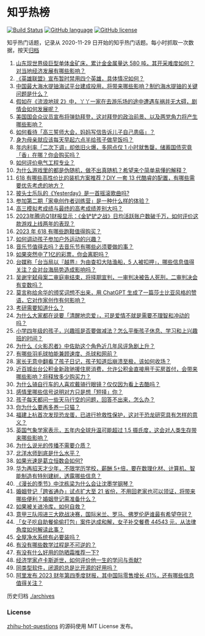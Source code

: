 # 知乎热榜
[![Build Status](https://github.com/ToWeLong/zhihu-hot-questions/workflows/CI/badge.svg)](https://github.com/ToWeLong/zhihu-hot-questions/actions)
[![GitHub language](https://img.shields.io/badge/language-golang-orange.svg)](https://golang.org/)
[![GitHub license](https://img.shields.io/github/license/ToWeLong/zhihu-hot-questions)](https://github.com/ToWeLong/zhihu-hot-questions/blob/main/LICENSE)

知乎热门话题，记录从 2020-11-29 日开始的知乎热门话题。每小时抓取一次数据，按天[归档](./archives)

<!-- BEGIN -->

1. [山东现世界级巨型单体金矿床，累计金金属量达 580 吨，其开采难度如何？对当地经济发展有哪些影响？](https://www.zhihu.com/question/601844155)
1. [《英雄联盟》宣布暂时禁用四个英雄，具体情况如何？](https://www.zhihu.com/question/601673469)
1. [中国最大海水提铀海试平台建成投用，将带来哪些影响？制约海水提铀的关键问题是什么？](https://www.zhihu.com/question/601537331)
1. [假如在《流浪地球 2》中，丫丫一家在去游乐场的途中遭遇车祸并无大碍，剧情会如何发展呢？](https://www.zhihu.com/question/599453329)
1. [美国国会众议员宣布将弹劾拜登，这对拜登的政治前景、以及两党角力将产生哪些影响？](https://www.zhihu.com/question/601850171)
1. [如何看待「高三誓师大会，妈妈写信告诉儿子自己患癌」？](https://www.zhihu.com/question/601454464)
1. [身为母亲就应该每天早起六点半给孩子做早饭吗？](https://www.zhihu.com/question/61725486)
1. [年内利率「二次下调」却依旧火爆，多网点仅 1 小时就售罄，储蓄国债究竟「香」在哪？你会购买吗？](https://www.zhihu.com/question/601846725)
1. [如何评价电气工程专业？](https://www.zhihu.com/question/446719524)
1. [为什么游戏里的都是伪随机，做不出真随机？希望来个简单易懂的解释？](https://www.zhihu.com/question/432127454)
1. [618 有哪些高性价比的装机方案推荐？DIY 一套 13 代酷睿的配置，有哪些需要优先考虑的地方？](https://www.zhihu.com/question/601755339)
1. [披头士乐队的《Yesterday》是一首摇滚歌曲吗?](https://www.zhihu.com/question/600634045)
1. [参加第二期「家电创作者训练营」是一种什么样的体验？](https://www.zhihu.com/question/601878987)
1. [高三模拟考成绩与最终的高考成绩差别大吗？](https://www.zhihu.com/question/601852804)
1. [2023年腾讯Q1财报显示：《金铲铲之战》日均活跃账户数破千万，如何评价这款游戏上线两年的表现？](https://www.zhihu.com/question/601696479)
1. [2023 年 618 有哪些跑鞋值得购买？](https://www.zhihu.com/question/600008443)
1. [如何调动孩子参加户外运动的兴趣？](https://www.zhihu.com/question/553967195)
1. [音乐节值得去吗？去音乐节有哪些必须要做的事？](https://www.zhihu.com/question/592172571)
1. [如果突然中了1亿的彩票，你会离职吗？](https://www.zhihu.com/question/592430203)
1. [台媒称「台当局以『越界』为由查扣大陆渔船，5 人被扣押」，哪些信息值得关注？会对台海局势造成影响吗？](https://www.zhihu.com/question/601690312)
1. [吴谢宇弑母案二审庭审结束，将择期宣判，一审判决被告人死刑，二审判决会有变数吗？](https://www.zhihu.com/question/601832243)
1. [莫言称给余华的颁奖词想不出来，用 ChatGPT 生成了一篇莎士比亚风格的赞语，它对作家创作有何影响？](https://www.zhihu.com/question/601474371)
1. [考研需要知道什么？](https://www.zhihu.com/question/305966486)
1. [为什么大家都在说要「清醒地恋爱」，可是爱情不就是需要不理智和冲动的吗？](https://www.zhihu.com/question/599386039)
1. [小学四年级的孩子，兴趣班是否要做减法？怎么平衡孩子休息、学习和上兴趣班的时间？](https://www.zhihu.com/question/595901575)
1. [为什么《火影忍者》中佐助这个角色近几年风评急剧上升？](https://www.zhihu.com/question/600586966)
1. [有哪些羽毛球拍能兼顾速度、杀球和网前？](https://www.zhihu.com/question/599177231)
1. [家长无意中翻看了孩子日记，孩子知道后崩溃至极，该如何收场？](https://www.zhihu.com/question/595161559)
1. [近百城出台公积金新政驰援住房消费，允许公积金直接用于买房首付，会带来哪些影响？将释放多少购买力？](https://www.zhihu.com/question/601830940)
1. [为什么骑自行车的人喜欢戴骑行眼镜？仅仅因为看上去酷吗？](https://www.zhihu.com/question/601414314)
1. [感情里哪些信号说明对方只是想「短择」你？](https://www.zhihu.com/question/599386419)
1. [孩子每天都问一些天马行空的问题，回答不出来，怎么办？](https://www.zhihu.com/question/593330381)
1. [你为什么要再多养一只猫？](https://www.zhihu.com/question/599336018)
1. [福建上杭首次发现恐龙蛋，已进行抢救性保护，这对于恐龙研究具有怎样的意义？](https://www.zhihu.com/question/601870774)
1. [英国气象学家表示，五年内全球升温可能超过 1.5 摄氏度，这会对人类生存带来哪些影响？](https://www.zhihu.com/question/601680032)
1. [为什么说光的传播不需要介质？](https://www.zhihu.com/question/531734213)
1. [北洋水师到底是什么水平？](https://www.zhihu.com/question/23648894)
1. [如果光速是葛立恒数会如何?](https://www.zhihu.com/question/598542678)
1. [华为再招天才少年，不限学历学校，薪酬 5+倍，要在数理化材、计算机、智能制造有特别建树，透露哪些信息？](https://www.zhihu.com/question/601878395)
1. [《漫长的季节》中沈栋梁为什么会让沈墨学钢琴？](https://www.zhihu.com/question/600856138)
1. [婚姻登记「跨省通办」试点扩大至 21 省份，不用回老家也可以领证，将带来哪些便利？婚姻登记需准备什么？](https://www.zhihu.com/question/601676196)
1. [如果被关进冷库，如何自救？](https://www.zhihu.com/question/347002645)
1. [意甲三队闯进三大欧战决赛，国际米兰、罗马、佛罗伦萨谁最有希望夺冠？](https://www.zhihu.com/question/601826097)
1. [「女子吃自助餐偷偷打包」案件达成和解，女子补交餐费 44543 元，从法律角度如何解读此事？](https://www.zhihu.com/question/600600894)
1. [全屋净水系统有必要装吗？](https://www.zhihu.com/question/484448539)
1. [有没有哪些数学过程是不可逆的？](https://www.zhihu.com/question/564595230)
1. [有没有什么好用的防晒霜推荐一下?](https://www.zhihu.com/question/599629586)
1. [经济学家卢卡斯逝世，如何评价他一生的学问与贡献?](https://www.zhihu.com/question/601200769)
1. [同类型软件，闭源的总是比开源的好用吗？](https://www.zhihu.com/question/596895451)
1. [阿里发布 2023 财年第四季度财报，其中国际零售增长 41%，还有哪些信息值得关注？](https://www.zhihu.com/question/601755817)

<!-- END -->

历史归档 [./archives](./archives)


### License
[zhihu-hot-questions](https://github.com/towelong/zhihu-hot-questions) 的源码使用 MIT License 发布。